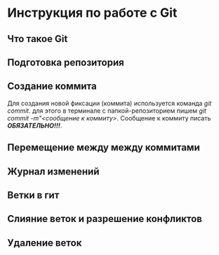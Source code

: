 # Инструкция по работе с Git

## Что такое Git

##  Подготовка репозитория

## Создание коммита

Для создания новой фиксации (коммита)
используется команда *git commit*. для этого в терминале с папкой-репозиторием пишем *git commit -m"<сообщение к коммиту>*. Сообщение к коммиту писать ***ОБЯЗАТЕЛЬНО!!!***.



## Перемещение между между коммитами

## Журнал изменений

## Ветки в гит

## Слияние веток и разрешение конфликтов

## Удаление веток